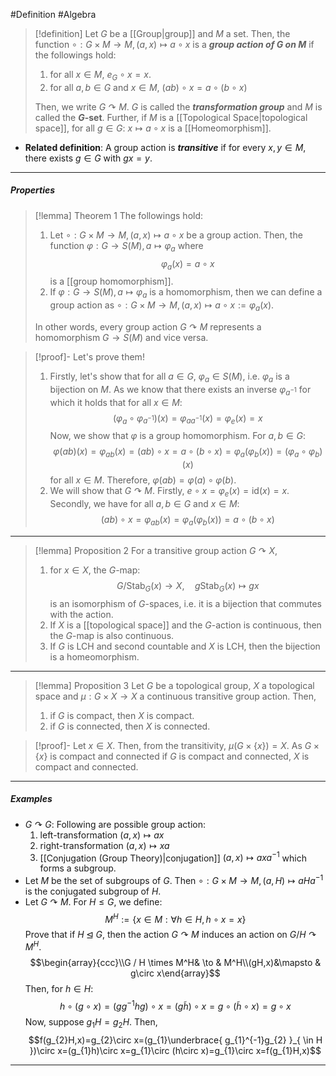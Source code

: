 #Definition #Algebra 

> [!definition]
> Let $G$ be a [[Group|group]] and $M$ a set. Then, the function $\circ:G\times M\to M, (a,x) \mapsto a\circ x$ is a ***group action of $G$ on $M$*** if the followings hold:
> 1. for all $x\in M$, $e_{G}\circ x = x$.
> 2. for all $a,b\in G$ and $x\in M$, $(ab)\circ x=a \circ(b \circ x)$
> 
> Then, we write $G \curvearrowright M$. $G$ is called the ***transformation group*** and $M$ is called the **$G$-set**. Further, if $M$ is a [[Topological Space|topological space]], for all $g\in G$: $x\mapsto a\circ x$ is a [[Homeomorphism]].
- **Related definition**: A group action is ***transitive*** if for every $x,y\in M$, there exists $g\in G$ with $gx=y$.
---
##### Properties
> [!lemma] Theorem 1
> The followings hold: 
> 1. Let $\circ:G\times M \to M,(a,x) \mapsto a\circ x$ be a group action. Then, the function $\varphi:G \to S(M), a \mapsto \varphi_{a}$ where $$\varphi_{a}(x)=a\circ x$$ is a [[group homomorphism]].
> 2. If $\varphi:G \to S(M),a \mapsto \varphi_{a}$ is a homomorphism, then we can define a group action as $\circ:G\times M \to M, (a,x)\mapsto a\circ x:=\varphi_{a}(x)$.
>    
> In other words, every group action $G \curvearrowright M$ represents a homomorphism $G \to S(M)$ and vice versa.

> [!proof]-
> Let's prove them!
> 1. Firstly, let's show that for all $a\in G$, $\varphi_{a}\in S(M)$, i.e. $\varphi_{a}$ is a bijection on $M$. As we know that there exists an inverse $\varphi_{a^{-1}}$ for which it holds that for all $x\in M$: $$(\varphi_{a}\circ \varphi_{a^{-1}})(x)=\varphi_{aa^{-1}}(x)=\varphi_{e}(x)=x$$ 
>    Now, we show that $\varphi$ is a group homomorphism. For $a,b\in G$:$$\varphi(ab)(x)=\varphi_{ab}(x)=(ab)\circ x=a\circ (b\circ x)=\varphi_{a}(\varphi_{b}(x))=(\varphi_{a}\circ \varphi_{b})(x)$$ for all $x\in M$. Therefore, $\varphi(ab)=\varphi(a)\circ\varphi(b)$.
> 2. We will show that $G \curvearrowright M$. Firstly, $e \circ x=\varphi_{e}(x)=\text{id}(x) =x$. Secondly, we have for all $a,b\in G$ and $x\in M$: $$(ab)\circ x=\varphi_{ab}(x)=\varphi_{a}(\varphi_{b}(x))=a\circ (b\circ x)$$
---
> [!lemma] Proposition 2
> For a transitive group action $G \curvearrowright X$, 
> 1. for $x\in X$, the $G$-map: $$G/\text{Stab}_{G}(x)\to X,\quad g\text{Stab}_{G}(x)\mapsto gx$$is an isomorphism of $G$-spaces, i.e. it is a bijection that commutes with the action. 
> 2. If $X$ is a [[topological space]] and the $G$-action is continuous, then the $G$-map is also continuous.
> 3. If $G$ is LCH and second countable and $X$ is LCH, then the bijection is a homeomorphism.
---
> [!lemma] Proposition 3
> Let $G$ be a topological group, $X$ a topological space and $\mu:G\times X\to X$ a continuous transitive group action. Then,
> 1. if $G$ is compact, then $X$ is compact.
> 2. if $G$ is connected, then $X$ is connected.

> [!proof]-
> Let $x\in X$. Then, from the transitivity, $\mu(G\times \{ x \})=X$. As $G\times \{ x \}$ is compact and connected if $G$ is compact and connected, $X$ is compact and connected.
> 
---
##### Examples
- $G \curvearrowright G$: Following are possible group action:
	1. left-transformation $(a,x)\mapsto ax$ 
	2. right-transformation $(a,x)\mapsto xa$
	3. [[Conjugation (Group Theory)|conjugation]] $(a,x)\mapsto ax a^{-1}$ which forms a subgroup.
- Let $M$ be the set of subgroups of $G$. Then $\circ:G\times M \to M, (a,H)\mapsto aHa^{-1}$ is the conjugated subgroup of $H$.
- Let $G \curvearrowright M$. For $H\leq G$, we define: $$M^H:=\{ x\in M:\forall h\in H, h\circ x=x\}$$ Prove that if $H \unlhd G$, then the action $G \curvearrowright M$ induces an action on $G / H \curvearrowright M^H$.$$\begin{array}{ccc}\\G / H \times M^H& \to & M^H\\(gH,x)&\mapsto & g\circ x\end{array}$$Then, for $h\in H$: $$h\circ (g\circ x)=(gg^{-1}hg)\circ x=(g \tilde{h})\circ x =g\circ (\tilde{h}\circ x)=g\circ x$$
  Now, suppose $g_{1}H=g_{2}H$. Then, $$f(g_{2}H,x)=g_{2}\circ x=(g_{1}\underbrace{ g_{1}^{-1}g_{2} }_{ \in H })\circ x=(g_{1}h)\circ x=g_{1}\circ (h\circ x)=g_{1}\circ x=f(g_{1}H,x)$$
---